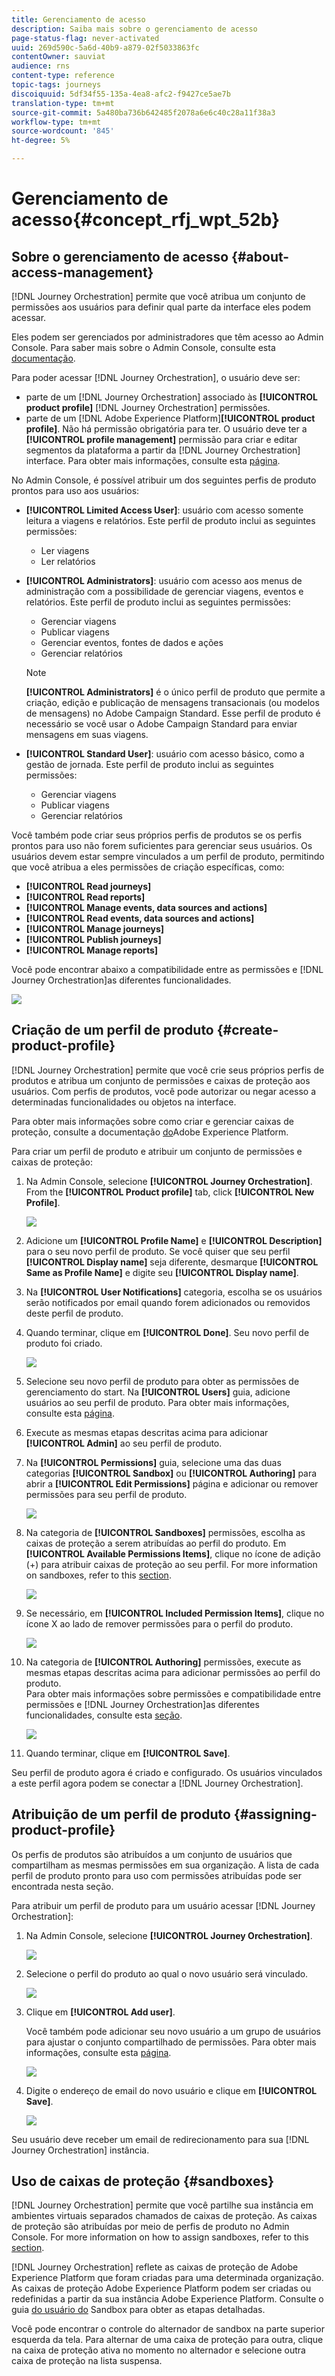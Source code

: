 ```yaml
---
title: Gerenciamento de acesso
description: Saiba mais sobre o gerenciamento de acesso
page-status-flag: never-activated
uuid: 269d590c-5a6d-40b9-a879-02f5033863fc
contentOwner: sauviat
audience: rns
content-type: reference
topic-tags: journeys
discoiquuid: 5df34f55-135a-4ea8-afc2-f9427ce5ae7b
translation-type: tm+mt
source-git-commit: 5a480ba736b642485f2078a6e6c40c28a11f38a3
workflow-type: tm+mt
source-wordcount: '845'
ht-degree: 5%

---
```



# Gerenciamento de acesso{#concept_rfj_wpt_52b}

## Sobre o gerenciamento de acesso {#about-access-management}

[!DNL Journey Orchestration] permite que você atribua um conjunto de permissões aos usuários para definir qual parte da interface eles podem acessar.

Eles podem ser gerenciados por administradores que têm acesso ao Admin Console. Para saber mais sobre o Admin Console, consulte esta [documentação](https://helpx.adobe.com/br/enterprise/managing/user-guide.html).

Para poder acessar [!DNL Journey Orchestration], o usuário deve ser:

* parte de um [!DNL Journey Orchestration] associado às **[!UICONTROL product profile]** [!DNL Journey Orchestration] permissões.
* parte de um [!DNL Adobe Experience Platform]**[!UICONTROL product profile]**. Não há permissão obrigatória para ter. O usuário deve ter a **[!UICONTROL profile management]** permissão para criar e editar segmentos da plataforma a partir da [!DNL Journey Orchestration] interface. Para obter mais informações, consulte esta [página](https://docs.adobe.com/content/help/en/experience-platform/access-control/home.html#adobe-admin-console).

No Admin Console, é possível atribuir um dos seguintes perfis de produto prontos para uso aos usuários:

* **[!UICONTROL Limited Access User]**: usuário com acesso somente leitura a viagens e relatórios. Este perfil de produto inclui as seguintes permissões:
   * Ler viagens
   * Ler relatórios

* **[!UICONTROL Administrators]**: usuário com acesso aos menus de administração com a possibilidade de gerenciar viagens, eventos e relatórios. Este perfil de produto inclui as seguintes permissões:
   * Gerenciar viagens
   * Publicar viagens
   * Gerenciar eventos, fontes de dados e ações
   * Gerenciar relatórios

   >[!NOTE]
   >
   >**[!UICONTROL Administrators]** é o único perfil de produto que permite a criação, edição e publicação de mensagens transacionais (ou modelos de mensagens) no Adobe Campaign Standard. Esse perfil de produto é necessário se você usar o Adobe Campaign Standard para enviar mensagens em suas viagens.

* **[!UICONTROL Standard User]**: usuário com acesso básico, como a gestão de jornada. Este perfil de produto inclui as seguintes permissões:
   * Gerenciar viagens
   * Publicar viagens
   * Gerenciar relatórios

Você também pode criar seus próprios perfis de produtos se os perfis prontos para uso não forem suficientes para gerenciar seus usuários.
Os usuários devem estar sempre vinculados a um perfil de produto, permitindo que você atribua a eles permissões de criação específicas, como:

* **[!UICONTROL Read journeys]**
* **[!UICONTROL Read reports]**
* **[!UICONTROL Manage events, data sources and actions]**
* **[!UICONTROL Read events, data sources and actions]**
* **[!UICONTROL Manage journeys]**
* **[!UICONTROL Publish journeys]**
* **[!UICONTROL Manage reports]**

Você pode encontrar abaixo a compatibilidade entre as permissões e [!DNL Journey Orchestration]as diferentes funcionalidades.

![](../assets/do-not-localize/journey_permission.png)

## Criação de um perfil de produto {#create-product-profile}

[!DNL Journey Orchestration] permite que você crie seus próprios perfis de produtos e atribua um conjunto de permissões e caixas de proteção aos usuários. Com perfis de produtos, você pode autorizar ou negar acesso a determinadas funcionalidades ou objetos na interface.

Para obter mais informações sobre como criar e gerenciar caixas de proteção, consulte a documentação [do](https://docs.adobe.com/content/help/en/experience-platform/sandbox/ui/user-guide.html)Adobe Experience Platform.

Para criar um perfil de produto e atribuir um conjunto de permissões e caixas de proteção:

1. Na Admin Console, selecione **[!UICONTROL Journey Orchestration]**. From the **[!UICONTROL Product profile]** tab, click **[!UICONTROL New Profile]**.

   ![](../assets/do-not-localize/user_management_5.png)

1. Adicione um **[!UICONTROL Profile Name]** e **[!UICONTROL Description]** para o seu novo perfil de produto. Se você quiser que seu perfil **[!UICONTROL Display name]** seja diferente, desmarque **[!UICONTROL Same as Profile Name]** e digite seu **[!UICONTROL Display name]**.

1. Na **[!UICONTROL User Notifications]** categoria, escolha se os usuários serão notificados por email quando forem adicionados ou removidos deste perfil de produto.

1. Quando terminar, clique em **[!UICONTROL Done]**. Seu novo perfil de produto foi criado.

   ![](../assets/do-not-localize/user_management_1.png)

1. Selecione seu novo perfil de produto para obter as permissões de gerenciamento do start. Na **[!UICONTROL Users]** guia, adicione usuários ao seu perfil de produto. Para obter mais informações, consulte esta [página](../about/access-management.md#assigning-product-profile).

1. Execute as mesmas etapas descritas acima para adicionar **[!UICONTROL Admin]** ao seu perfil de produto.

1. Na **[!UICONTROL Permissions]** guia, selecione uma das duas categorias **[!UICONTROL Sandbox]** ou **[!UICONTROL Authoring]** para abrir a **[!UICONTROL Edit Permissions]** página e adicionar ou remover permissões para seu perfil de produto.

   ![](../assets/do-not-localize/user_management_7.png)

1. Na categoria de **[!UICONTROL Sandboxes]** permissões, escolha as caixas de proteção a serem atribuídas ao perfil do produto. Em **[!UICONTROL Available Permissions Items]**, clique no ícone de adição (+) para atribuir caixas de proteção ao seu perfil. For more information on sandboxes, refer to this [section](../about/access-management.md#sandboxes).

   ![](../assets/do-not-localize/user_management_8.png)

1. Se necessário, em **[!UICONTROL Included Permission Items]**, clique no ícone X ao lado de remover permissões para o perfil do produto.

   ![](../assets/do-not-localize/user_management_9.png)

1. Na categoria de **[!UICONTROL Authoring]** permissões, execute as mesmas etapas descritas acima para adicionar permissões ao perfil do produto.
   <br>Para obter mais informações sobre permissões e compatibilidade entre permissões e [!DNL Journey Orchestration]as diferentes funcionalidades, consulte esta [seção](../about/access-management.md#about-access-management).

   ![](../assets/do-not-localize/user_management_10.png)

1. Quando terminar, clique em **[!UICONTROL Save]**.

Seu perfil de produto agora é criado e configurado. Os usuários vinculados a este perfil agora podem se conectar a [!DNL Journey Orchestration].

## Atribuição de um perfil de produto {#assigning-product-profile}

Os perfis de produtos são atribuídos a um conjunto de usuários que compartilham as mesmas permissões em sua organização.
A lista de cada perfil de produto pronto para uso com permissões atribuídas pode ser encontrada nesta seção.

Para atribuir um perfil de produto para um usuário acessar [!DNL Journey Orchestration]:

1. Na Admin Console, selecione **[!UICONTROL Journey Orchestration]**.

   ![](../assets/do-not-localize/user_management.png)

1. Selecione o perfil do produto ao qual o novo usuário será vinculado.

   ![](../assets/do-not-localize/user_management_2.png)

1. Clique em **[!UICONTROL Add user]**.

   Você também pode adicionar seu novo usuário a um grupo de usuários para ajustar o conjunto compartilhado de permissões. Para obter mais informações, consulte esta [página](https://helpx.adobe.com/enterprise/using/user-groups.html).

   ![](../assets/do-not-localize/user_management_3.png)

1. Digite o endereço de email do novo usuário e clique em **[!UICONTROL Save]**.

   ![](../assets/do-not-localize/user_management_4.png)

Seu usuário deve receber um email de redirecionamento para sua [!DNL Journey Orchestration] instância.

## Uso de caixas de proteção {#sandboxes}

[!DNL Journey Orchestration] permite que você partilhe sua instância em ambientes virtuais separados chamados de caixas de proteção.
As caixas de proteção são atribuídas por meio de perfis de produto no Admin Console. For more information on how to assign sandboxes, refer to this [section](../about/access-management.md#create-product-profile).

[!DNL Journey Orchestration] reflete as caixas de proteção de Adobe Experience Platform que foram criadas para uma determinada organização.
As caixas de proteção Adobe Experience Platform podem ser criadas ou redefinidas a partir da sua instância Adobe Experience Platform. Consulte o guia [do usuário do](https://docs.adobe.com/content/help/en/experience-platform/sandbox/ui/user-guide.html) Sandbox para obter as etapas detalhadas.

Você pode encontrar o controle do alternador de sandbox na parte superior esquerda da tela. Para alternar de uma caixa de proteção para outra, clique na caixa de proteção ativa no momento no alternador e selecione outra caixa de proteção na lista suspensa.
